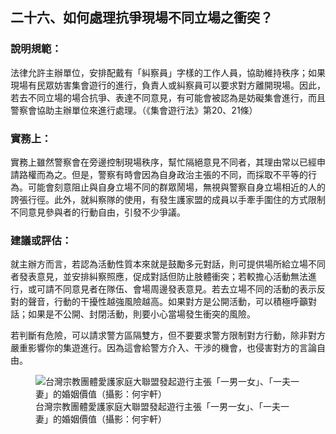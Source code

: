 ## 二十六、如何處理抗爭現場不同立場之衝突？

### 說明規範：

法律允許主辦單位，安排配戴有「糾察員」字樣的工作人員，協助維持秩序；如果現場有民眾妨害集會遊行的進行，負責人或糾察員可以要求對方離開現場。因此，若去不同立場的場合抗爭、表達不同意見，有可能會被認為是妨礙集會進行，而且警察會協助主辦單位來進行處理。（《集會遊行法》第20、21條）

### 實務上：

實務上雖然警察會在旁邊控制現場秩序，幫忙隔絕意見不同者，其理由常以已經申請路權而為之。但是，警察有時會因為自身政治主張的不同，而採取不平等的行為。可能會刻意阻止與自身立場不同的群眾鬧場，無視與警察自身立場相近的人的誇張行徑。此外，就糾察隊的使用，有發生護家盟的成員以手牽手圍住的方式限制不同意見參與者的行動自由，引發不少爭議。

### 建議或評估：

就主辦方而言，若認為活動性質本來就是鼓勵多元對話，則可提供場所給立場不同者發表意見，並安排糾察照應，促成對話但防止肢體衝突；若較擔心活動無法進行，或可請不同意見者在隊伍、會場周邊發表意見。若去立場不同的活動的表示反對的聲音，行動的干擾性越強風險越高。如果對方是公開活動，可以積極呼籲對話；如果是不公開、封閉活動，則要小心當場發生衝突的風險。

若判斷有危險，可以請求警方區隔雙方，但不要要求警方限制對方行動，除非對方嚴重影響你的集遊進行。因為這會給警方介入、干涉的機會，也侵害對方的言論自由。

<figure>
  <img src="26.jpg" alt="台灣宗教團體愛護家庭大聯盟發起遊行主張「一男一女」、「一夫一妻」的婚姻價值（攝影：何宇軒）" />
  <figcaption>台灣宗教團體愛護家庭大聯盟發起遊行主張「一男一女」、「一夫一妻」的婚姻價值（攝影：何宇軒）</figcaption>
</figure>
